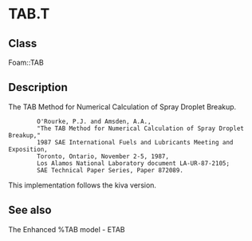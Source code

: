 # TAB.T 
## Class
Foam::TAB

## Description
The TAB Method for Numerical Calculation of Spray Droplet Breakup.

```
        O'Rourke, P.J. and Amsden, A.A.,
        "The TAB Method for Numerical Calculation of Spray Droplet Breakup,"
        1987 SAE International Fuels and Lubricants Meeting and Exposition,
        Toronto, Ontario, November 2-5, 1987,
        Los Alamos National Laboratory document LA-UR-87-2105;
        SAE Technical Paper Series, Paper 872089.
```

This implementation follows the kiva version.

## See also
The Enhanced %TAB model - ETAB


